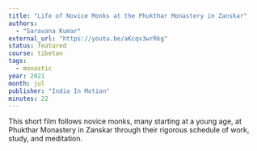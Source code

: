 ```yaml
---
title: "Life of Novice Monks at the Phukthar Monastery in Zanskar"
authors:
  - "Saravana Kumar"
external_url: "https://youtu.be/aKcqv3wrRkg"
status: featured
course: tibetan
tags:
  - monastic
year: 2021
month: jul
publisher: "India In Motion"
minutes: 22
---
```


This short film follows novice monks, many starting at a young age, at Phukthar Monastery in Zanskar through their rigorous schedule of work, study, and meditation.
